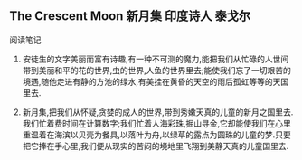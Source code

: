 ## The Crescent Moon 新月集 印度诗人 泰戈尔

阅读笔记

1. 安徒生的文字美丽而富有诗趣,有一种不可测的魔力,能把我们从忙碌的人世间带到美丽和平的花的世界,虫的世界,人鱼的世界里去;能使我们忘了一切艰苦的境遇,随他走进有静的方池的绿水,有美挂在黄昏的天空的雨后孤虹等等的天国里去.

2. 新月集,把我们从怀疑,贪婪的成人的世界,带到秀嫩天真的儿童的新月之国里去.我们忙着费时间在计算数字;我们忙着人海彩珠,掘山寻金,它却能使我们在心里重温着在海滨以贝壳为餐具,以落叶为舟,以绿草的露点为圆珠的儿童的梦.只要把它捧在手心里,我们便从现实的苦闷的境地里飞翔到美静天真的儿童国里去.
